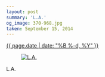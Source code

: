 ```yaml
---
layout: post
summary: 'L.A.'
og_image: 370-968.jpg
taken: September 15, 2014
---
```


<div class="post">
 <time>
  <a href="/370">
   {{ page.date | date: "%B %-d, %Y" }}
  </a>
 </time>
 <a href="/370">
  <figure data-taken="9/15/2014">
   <img alt="L.A." sizes="(min-width: 700px) 50vw, calc(100vw - 2rem)" src="{{ site.assets_url }}/370-484.jpg" srcset="{{ site.assets_url }}/370-968.jpg 968w, {{ site.assets_url }}/370-726.jpg 726w, {{ site.assets_url }}/370-484.jpg 484w, {{ site.assets_url }}/370-242.jpg 242w"/>
  </figure>
 </a>
 <span>
  L.A.
 </span>
</div>

